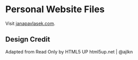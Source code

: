 Personal Website Files
======================

Visit [janapavlasek.com](http://janapavlasek.com).

## Design Credit

Adapted from Read Only by HTML5 UP
html5up.net | @ajlkn
